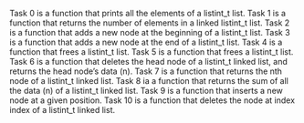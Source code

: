 Task 0 is a function that prints all the elements of a listint_t list.
Task 1 is a function that returns the number of elements in a linked listint_t list.
Task 2 is a function that adds a new node at the beginning of a listint_t list.
Task 3 is a function that adds a new node at the end of a listint_t list.
Task 4 is a function that frees a listint_t list.
Task 5 is a function that frees a listint_t list.
Task 6 is a function that deletes the head node of a listint_t linked list, and returns the head node’s data (n).
Task 7 is a function that returns the nth node of a listint_t linked list.
Task 8 ia a function that returns the sum of all the data (n) of a listint_t linked list.
Task 9 is a function that inserts a new node at a given position.
Task 10 is a function that deletes the node at index index of a listint_t linked list.

